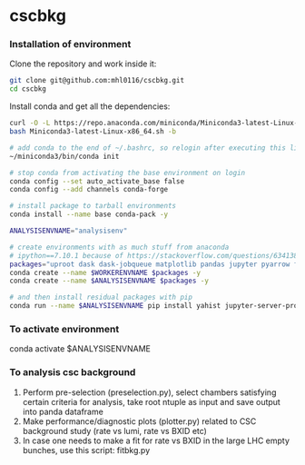 # cscbkg

### Installation of environment

Clone the repository and work inside it:
```bash
git clone git@github.com:mhl0116/cscbkg.git 
cd cscbkg 
```

Install conda and get all the dependencies:
```bash
curl -O -L https://repo.anaconda.com/miniconda/Miniconda3-latest-Linux-x86_64.sh
bash Miniconda3-latest-Linux-x86_64.sh -b 

# add conda to the end of ~/.bashrc, so relogin after executing this line
~/miniconda3/bin/conda init

# stop conda from activating the base environment on login
conda config --set auto_activate_base false
conda config --add channels conda-forge

# install package to tarball environments
conda install --name base conda-pack -y

ANALYSISENVNAME="analysisenv"

# create environments with as much stuff from anaconda
# ipython==7.10.1 because of https://stackoverflow.com/questions/63413807/deprecation-warning-from-jupyter-should-run-async-will-not-call-transform-c
packages="uproot dask dask-jobqueue matplotlib pandas jupyter pyarrow fastparquet numba numexpr bottleneck ipython<=7.10.1"
conda create --name $WORKERENVNAME $packages -y
conda create --name $ANALYSISENVNAME $packages -y

# and then install residual packages with pip
conda run --name $ANALYSISENVNAME pip install yahist jupyter-server-proxy coffea jupyter_nbextensions_configurator awkward awkward0 uproot3 pdroot

```

### To activate environment 

conda activate $ANALYSISENVNAME

### To analysis csc background

1. Perform pre-selection (preselection.py), select chambers satisfying certain criteria for analysis, take root ntuple as input and save output into panda dataframe
2. Make performance/diagnostic plots (plotter.py) related to CSC background study (rate vs lumi, rate vs BXID etc) 
3. In case one needs to make a fit for rate vs BXID in the large LHC empty bunches, use this script: fitbkg.py 
